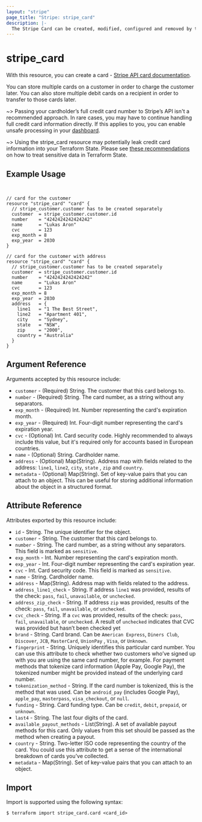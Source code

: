 ```yaml
---
layout: "stripe"
page_title: "Stripe: stripe_card"
description: |- 
  The Stripe Card can be created, modified, configured and removed by this resource.
---
```


# stripe_card

With this resource, you can create a card - [Stripe API card documentation](https://stripe.com/docs/api/cards).

You can store multiple cards on a customer in order to charge the customer later. You can also store multiple debit
cards on a recipient in order to transfer to those cards later.

~> Passing your cardholder’s full credit card number to Stripe’s API isn't a recommended approach. In rare cases, you
may have to continue handling full credit card information directly. If this applies to you, you can enable unsafe 
processing in your [dashboard](https://dashboard.stripe.com/settings/integration).

~> Using the stripe_card resource may potentially leak credit card information into your Terraform State. 
Please see [these recommendations](https://www.terraform.io/docs/language/state/sensitive-data.html#recommendations) 
on how to treat sensitive data in Terraform State.

## Example Usage

```hcl


// card for the customer
resource "stripe_card" "card" {
  // stripe_customer.customer has to be created separately
  customer  = stripe_customer.customer.id
  number    = "4242424242424242"
  name      = "Lukas Aron"
  cvc       = 123
  exp_month = 8
  exp_year  = 2030
}

// card for the customer with address
resource "stripe_card" "card" {
  // stripe_customer.customer has to be created separately
  customer  = stripe_customer.customer.id
  number    = "4242424242424242"
  name      = "Lukas Aron"
  cvc       = 123
  exp_month = 8
  exp_year  = 2030
  address   = {
    line1   = "1 The Best Street",
    line2   = "Apartment 401",
    city    = "Sydney",
    state   = "NSW",
    zip     = "2000",
    country = "Australia"
  }
}
```

## Argument Reference

Arguments accepted by this resource include:

* `customer` - (Required) String. The customer that this card belongs to.
* `number` - (Required) String. The card number, as a string without any separators.
* `exp_month` - (Required) Int. Number representing the card's expiration month.
* `exp_year` - (Required) Int. Four-digit number representing the card's expiration year.
* `cvc` - (Optional) Int. Card security code. Highly recommended to always include this value, but it's required only
  for accounts based in European countries.
* `name` - (Optional) String. Cardholder name.
* `address` - (Optional) Map(String). Address map with fields related to the address: `line1`, `line2`, `city`, `state`
  , `zip` and `country`.
* `metadata` - (Optional) Map(String). Set of key-value pairs that you can attach to an object. This can be useful for
  storing additional information about the object in a structured format.

## Attribute Reference

Attributes exported by this resource include:

* `id` - String. The unique identifier for the object.
* `customer` - String. The customer that this card belongs to.
* `number` - String. The card number, as a string without any separators. This field is marked as `sensitive`.
* `exp_month` - Int. Number representing the card's expiration month.
* `exp_year` - Int. Four-digit number representing the card's expiration year.
* `cvc` - Int. Card security code. This field is marked as `sensitive`.
* `name` - String. Cardholder name.
* `address` - Map(String). Address map with fields related to the address.
* `address_line1_check` - String. If address `line1` was provided, results of the check: `pass`, `fail`, `unavailable`,
  or `unchecked`.
* `address_zip_check` - String. If address `zip` was provided, results of the check: `pass`, `fail`, `unavailable`,
  or `unchecked`.
* `cvc_check` - String. If a `cvc` was provided, results of the check: `pass`, `fail`, `unavailable`, or `unchecked`. A
  result of `unchecked` indicates that CVC was provided but hasn’t been checked yet
* `brand` - String. Card brand. Can be `American Express`, `Diners Club`, `Discover`, `JCB`, `MasterCard`, `UnionPay`
  , `Visa`, or `Unknown`.
* `fingerprint` - String. Uniquely identifies this particular card number. You can use this attribute to check whether
  two customers who’ve signed up with you are using the same card number, for example. For payment methods that tokenize
  card information (Apple Pay, Google Pay), the tokenized number might be provided instead of the underlying card
  number.
* `tokenization_method` - String. If the card number is tokenized, this is the method that was used. Can
  be `android_pay` (includes Google Pay), `apple_pay`, `masterpass`, `visa_checkout`, or `null`.
* `funding` - String. Card funding type. Can be `credit`, `debit`, `prepaid`, or `unknown`.
* `last4` - String. The last four digits of the card.
* `available_payout_methods` - List(String). A set of available payout methods for this card. Only values from this set
  should be passed as the method when creating a payout.
* `country` - String. Two-letter ISO code representing the country of the card. You could use this attribute to get a
  sense of the international breakdown of cards you’ve collected.
* `metadata` - Map(String). Set of key-value pairs that you can attach to an object.

## Import

Import is supported using the following syntax:

```shell
$ terraform import stripe_card.card <card_id>
```
